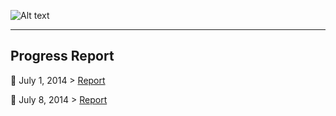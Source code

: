 ![Alt text](http://rrezarta-krasniqi.github.io/esquared.jpg) 
<hr>

## Progress Report


:date: July 1, 2014 > [Report](http://rrezarta-krasniqi.github.io/report_july_1_2014.html "july_1_2014")

:date: July 8, 2014 > [Report](http://rrezarta-krasniqi.github.io/report_july_8_2014.html "july_8_2014")


